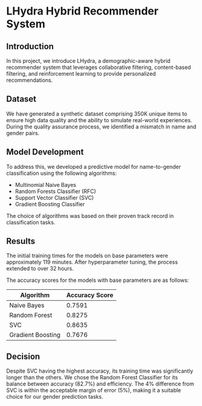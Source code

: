 # LHydra Hybrid Recommender System

## Introduction
In this project, we introduce LHydra, a demographic-aware hybrid recommender system that leverages collaborative filtering, content-based filtering, and reinforcement learning to provide personalized recommendations.

## Dataset
We have generated a synthetic dataset comprising 350K unique items to ensure high data quality and the ability to simulate real-world experiences. During the quality assurance process, we identified a mismatch in name and gender pairs.

## Model Development
To address this, we developed a predictive model for name-to-gender classification using the following algorithms:
- Multinomial Naive Bayes 
- Random Forests Classifier (RFC)
- Support Vector Classifier (SVC)
- Gradient Boosting Classifier

The choice of algorithms was based on their proven track record in classification tasks.

## Results
The initial training times for the models on base parameters were approximately 119 minutes. After hyperparameter tuning, the process extended to over 32 hours.

The accuracy scores for the models with base parameters are as follows:

| Algorithm          | Accuracy Score |
|--------------------|----------------|
| Naive Bayes        | 0.7591         |
| Random Forest      | 0.8275         |
| SVC                | 0.8635         |
| Gradient Boosting  | 0.7676         |

## Decision
Despite SVC having the highest accuracy, its training time was significantly longer than the others. We chose the Random Forest Classifier for its balance between accuracy (82.7%) and efficiency. The 4% difference from SVC is within the acceptable margin of error (5%), making it a suitable choice for our gender prediction tasks.
